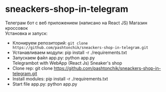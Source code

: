 # sneackers-shop-in-telegram
Телеграм бот с веб приложением (написано на React JS) Магазин кроссовок  
Установка и запуск:  
- Клонируем репозиторий: ``` git clone https://github.com/pashtonchik/sneackers-shop-in-telegram.git ```   
- Устанавливаем модули: pip install -r ./requirements.txt  
- Запускаем файл app.py: python app.py  
Telegrambot with WebApp (React Js) Sneaker's shop  
- Clone rep: git clone https://github.com/pashtonchik/sneackers-shop-in-telegram.git   
- Install modules: pip install -r ./requirements.txt  
- Start file app.py: python app.py  
